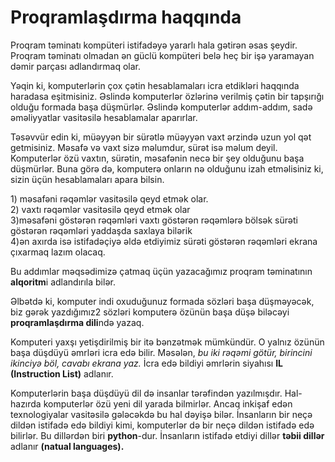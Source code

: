 # Proqramlaşdırma haqqında

Proqram təminatı kompüteri istifadəyə yararlı hala gətirən əsas şeydir. Proqram təminatı olmadan ən güclü kompüteri belə heç bir işə yaramayan dəmir parçası adlandırmaq olar.

Yəqin ki, komputerlərin çox çətin hesablamaları icra etdikləri haqqında haradasa eşitmisiniz. Əslində komputerlər özlərinə verilmiş çətin bir tapşırığı olduğu formada başa düşmürlər. Əslində komputerlər addım-addım, sadə əməliyyatlar vasitəsilə hesablamalar aparırlar.

Təsəvvür edin ki, müəyyən bir sürətlə müəyyən vaxt ərzində uzun yol qət getmisiniz. Məsafə və vaxt sizə məlumdur, sürət isə məlum deyil. Komputerlər özü vaxtın, sürətin, məsafənin necə bir şey olduğunu başa düşmürlər. Buna görə də, komputerə onların nə olduğunu izah etməlisiniz ki, sizin üçün hesablamaları apara bilsin.

1\) məsafəni rəqəmlər vasitəsilə qeyd etmək olar.\
2\) vaxtı rəqəmlər vasitəsilə qeyd etmək olar\
3\)məsafəni göstərən rəqəmləri vaxtı göstərən rəqəmlərə bölsək sürəti göstərən rəqəmləri yaddaşda saxlaya bilərik\
4\)ən axırda isə istifadəçiyə əldə etdiyimiz sürəti göstərən rəqəmləri ekrana çıxarmaq lazım olacaq.



Bu addımlar məqsədimizə çatmaq üçün yazacağımız proqram təminatının **alqoritm**i adlandırıla bilər.

Əlbətdə ki, komputer indi oxuduğunuz formada sözləri başa düşməyəcək, biz gərək yazdığımız2 sözləri komputerə özünün başa düşə biləcəyi **proqramlaşdırma dili**ndə yazaq.



Komputeri yaxşı yetişdirilmiş bir itə bənzətmək mümkündür. O yalnız özünün başa düşdüyü əmrləri icra edə bilir. Məsələn, _bu iki rəqəmi götür, birincini ikinciyə böl, cavabı ekrana yaz._ İcra edə bildiyi əmrlərin siyahısı **IL (Instruction List)** adlanır.



Komputerlərin başa düşdüyü dil də insanlar tərəfindən yazılmışdır. Hal-hazırda komputerlər özü yeni dil yarada bilmirlər. Ancaq inkişaf edən texnologiyalar vasitəsilə gələcəkdə bu hal dəyişə bilər. İnsanların bir neçə dildən istifadə edə bildiyi kimi, komputerlər də bir neçə dildən istifadə edə bilirlər. Bu dillərdən biri **python**-dur. İnsanların istifadə etdiyi dillər **təbii dillər** adlanır **(natual languages).**

